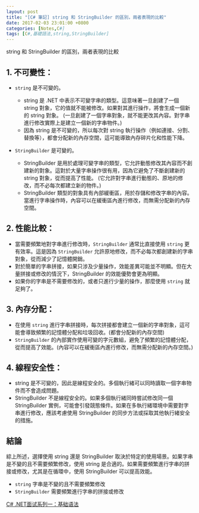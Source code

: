 ```yaml
---
layout: post
title: "[C# 筆記] string 和 StringBuilder 的區別，兩者表現的比較"
date: 2017-02-03 23:01:00 +0800
categories: [Notes,C#]
tags: [C#,基礎語法,string,StringBuilder]
---
```


string 和 StringBuilder 的區別，兩者表現的比較

## 1. 不可變性：

- `string` 是不可變的。
    - string 是 .NET 中表示不可變字串的類型。這意味著一旦創建了一個 string 對象，它的值就不能被修改。如果對其進行操作，將會生成一個新的 string 對象。
    (一旦創建了一個字串對象，就不能更改其內容。對字串進行修改實際上是建立一個新的字串物件。)
    - 因為 string 是不可變的，所以每次對 string 執行操作（例如連接、分割、替換等），都會分配新的內存空間，這可能導致內存碎片化和性能下降。

- `StringBuilder` 是可變的。
    - StringBuilder 是用於處理可變字串的類型，它允許動態修改其內容而不創建新的對象。這對於大量字串操作很有用，因為它避免了不斷創建新的 string 對象，從而提高了性能。
    (它允許對字串進行動態的、原地的修改，而不必每次都建立新的物件。)
    - StringBuilder 類型的對象具有內部緩衝區，用於存儲和修改字串的內容。當進行字串操作時，內容可以在緩衝區內進行修改，而無需分配新的內存空間。

## 2. 性能比較：

- 當需要頻繁地對字串進行修改時，`StringBuilder` 通常比直接使用 `string` 更有效率。這是因為 `StringBuilder` 允許原地修改，而不必每次都創建新的字串對象，從而減少了記憶體開銷。
- 對於簡單的字串拼接，如果只涉及少量操作，效能差異可能並不明顯。但在大量拼接或修改的情況下，StringBuilder 的效能優勢會更為明顯。
- 如果你的字串是不需要修改的，或者只進行少量的操作，那麼使用 `string` 就足夠了。

## 3. 內存分配：

- 在使用 `string` 進行字串拼接時，每次拼接都會建立一個新的字串對象，這可能會導致頻繁的記憶體分配和垃圾回收。(都會分配新的內存空間)
- `StringBuilder` 的內部實作使用可變的字元數組，避免了頻繁的記憶體分配，從而提高了效能。(內容可以在緩衝區內進行修改，而無需分配新的內存空間。)

## 4. 線程安全性：

- string 是不可變的，因此是線程安全的。多個執行緒可以同時讀取一個字串物件而不會造成問題。
- StringBuilder 不是線程安全的。如果多個執行緒同時嘗試修改同一個 StringBuilder 實例，可能會引發競態條件。如果在多執行緒環境中需要對字串進行修改，應該考慮使用 StringBuilder 的同步方法或採取其他執行緒安全的措施。

## 結論

綜上所述，選擇使用 string 還是 StringBuilder 取決於特定的使用場景。如果字串是不變的且不需要頻繁修改，使用 string 是合適的。如果需要頻繁進行字串的拼接或修改，尤其是在循環中，使用 StringBuilder 可以提高效能。

- `string` 字串是不變的且不需要頻繁修改
- `StringBuilder` 需要頻繁進行字串的拼接或修改


[C# .NET面试系列一：基础语法](https://cloud.tencent.com/developer/article/2394466)